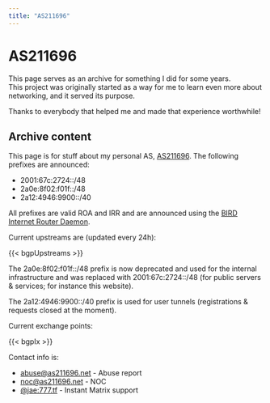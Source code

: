 ```yaml
---
title: "AS211696"
---
```


# AS211696

This page serves as an archive for something I did for some years.  
This project was originally started as a way for me to learn even more about networking, and it served its purpose.

Thanks to everybody that helped me and made that experience worthwhile!

## Archive content

This page is for stuff about my personal AS, [AS211696](https://www.peeringdb.com/asn/211696). The following prefixes are announced:

 - 2001:67c:2724::/48
 - 2a0e:8f02:f01f::/48
 - 2a12:4946:9900::/40

All prefixes are valid ROA and IRR and are announced using the [BIRD Internet Router Daemon](https://bird.network.cz/).

Current upstreams are (updated every 24h):

{{< bgpUpstreams >}}

The <span class="il">2a0e:8f02:f01f::/48</span> prefix is now deprecated and used for the internal infrastructure and was replaced with <span class="il">2001:67c:2724::/48</span> (for public servers & services; for instance this website).

The <span class="il">2a12:4946:9900::/40</span> prefix is used for user tunnels (registrations & requests closed at the moment).

Current exchange points:

{{< bgpIx >}}

Contact info is:

 - [abuse@as211696.net](mailto:abuse@as211696.net) - Abuse report
 - [noc@as211696.net](noc@as211696.net) - NOC
 - [@jae:777.tf](matrix:u/jae:777.tf) - Instant Matrix support
